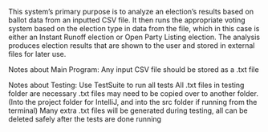 This system’s primary purpose is to analyze an election’s results based on ballot data from an inputted CSV file. It then runs the appropriate voting system based on the election type in data from the file, which in this case is either an Instant Runoff election or Open Party Listing election. The analysis produces election results that are shown to the user and stored in external files for later use. 

Notes about Main Program:
Any input CSV file should be stored as a .txt file

Notes about Testing:
Use TestSuite to run all tests
All .txt files in testing folder are necessary
.txt files may need to be copied over to another folder. (Into the project folder for IntelliJ, and into the src folder if running from the terminal)
Many extra .txt files will be generated during testing, all can be deleted safely after the tests are done running
